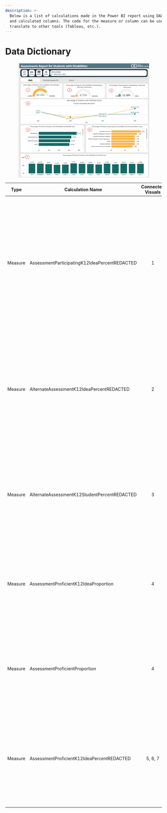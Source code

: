 ```yaml
---
description: >-
  Below is a list of calculations made in the Power BI report using DAX measures
  and calculated columns. The code for the measure or column can be used to
  translate to other tools (Tableau, etc.).
---
```


# Data Dictionary

<figure><img src="../.gitbook/assets/Capture.PNG" alt=""><figcaption></figcaption></figure>

<table><thead><tr><th width="96">Type</th><th width="411">Calculation Name</th><th width="151.9998779296875" align="center">Connected Visuals</th><th width="179.3333740234375">Description</th><th width="800">DAX Code</th></tr></thead><tbody><tr><td>Measure</td><td>AssessmentParticipatingK12IdeaPercentREDACTED</td><td align="center">1</td><td>Calculation for the percent of IDEA students who participated in the state assessment. Value is suppressed for count of participating IDEA students less than 10. </td><td><p></p><pre class="language-dax"><code class="lang-dax">AssessmentParticipatingK12IdeaPercentREDACTED = 
VAR AssessmentParticipatingK12IdeaCount =
    CALCULATE(
        COUNT('2) RDS vwStateAssessments'[K12StudentId]),
        'RDS DimAssessmentRegistrations'[AssessmentRegistrationParticipationIndicatorCode] = "Participated",
        'RDS DimIdeaStatuses'[IdeaIndicatorCode] = "Yes"
    )
VAR AssessmentParticipationK12IdeaCount = 
CALCULATE(
    COUNT('2) RDS vwStateAssessments'[K12StudentId]),
    'RDS DimAssessmentRegistrations'[AssessmentRegistrationParticipationIndicatorCode] IN {"Participated", "DidNotParticipate"},
    'RDS DimIdeaStatuses'[IdeaIndicatorCode] = "Yes"
)
VAR AssessmentParticipatingK12IdeaPercent =
    DIVIDE(AssessmentParticipatingK12IdeaCount, AssessmentParticipationK12IdeaCount)

RETURN
    IF(AssessmentParticipatingK12IdeaCount &#x3C; 10, BLANK(), AssessmentParticipatingK12IdeaPercent)
</code></pre></td></tr><tr><td>Measure</td><td>AlternateAssessmentK12IdeaPercentREDACTED</td><td align="center">2</td><td>Percent of IDEA students who have participated in the alternate state assessment. Value is suppressed for count of IDEA students taking the alternate assessment under 10. </td><td><p></p><pre class="language-dax"><code class="lang-dax">AlternateAssessmentK12IdeaPercentREDACTED = 
VAR AlternateAssessmentK12IdeaCount = 
CALCULATE(
    COUNT('2) RDS vwStateAssessments'[K12StudentId]),
    'RDS DimAssessmentRegistrations'[AssessmentRegistrationParticipationIndicatorCode] = "Participated",
    'RDS DimAssessments'[Alternate Assessment Status] = "Alternate",
    'RDS DimIdeaStatuses'[IdeaIndicatorCode] = "Yes"
)
VAR AssessmentK12IdeaCount = 
CALCULATE(
    COUNT('2) RDS vwStateAssessments'[K12StudentId]),
    'RDS DimAssessmentRegistrations'[AssessmentRegistrationParticipationIndicatorCode] = "Participated",
    'RDS DimAssessments'[Alternate Assessment Status] IN {"Alternate", "Standard"},
    'RDS DimIdeaStatuses'[IdeaIndicatorCode] = "Yes"
)

VAR AlternateAssessmentK12IdeaPercent = 
DIVIDE(
    AlternateAssessmentK12IdeaCount,
    AssessmentK12IdeaCount
)

RETURN
IF(
    AlternateAssessmentK12IdeaCount &#x3C; 10,
    BLANK(),
    AlternateAssessmentK12IdeaPercent
)
</code></pre></td></tr><tr><td>Measure </td><td>AlternateAssessmentK12StudentPercentREDACTED</td><td align="center">3</td><td>Percent of all students who have opted to take the alternate state assessment. Value is suppressed for count of K12 students taking the alternate assessment under 10. </td><td><p></p><pre class="language-dax"><code class="lang-dax">AlternateAssessmentK12StudentPercentREDACTED = 
VAR AlternateAssessmentK12Count = 
CALCULATE(
    COUNT('2) RDS vwStateAssessments'[K12StudentId]),
    'RDS DimAssessmentRegistrations'[AssessmentRegistrationParticipationIndicatorCode] = "Participated",
    'RDS DimAssessments'[Alternate Assessment Status] = "Alternate"
)
VAR AssessmentK12Count = 
CALCULATE(
    COUNT('2) RDS vwStateAssessments'[K12StudentId]),
    'RDS DimAssessmentRegistrations'[AssessmentRegistrationParticipationIndicatorCode] = "Participated",
    'RDS DimAssessments'[Alternate Assessment Status] IN {"Alternate", "Standard"}
)
VAR AlternateAssessmentK12Percent = 
DIVIDE(
    AlternateAssessmentK12Count,
    AssessmentK12Count
)
RETURN
IF(
    AlternateAssessmentK12Count &#x3C; 10,
    BLANK(),
    AlternateAssessmentK12Percent
)
</code></pre></td></tr><tr><td>Measure</td><td>AssessmentProficientK12IdeaProportion</td><td align="center">4</td><td>Percent of IDEA students who scored proficient on the state assessment. </td><td><p></p><pre class="language-dax"><code class="lang-dax">AssessmentProficientK12IdeaProportion = 
DIVIDE(
    //Count of Proficient IDEA students
    CALCULATE(
    COUNTROWS('2) RDS vwStateAssessments'),
    '2) RDS vwStateAssessments'[ProficiencyStatus] = "PROFICIENT",
    'RDS DimIdeaStatuses'[IdeaIndicatorCode] = "Yes"),

    //Count of Proficent/NotProficient IDEA Students
    CALCULATE(
    COUNT('2) RDS vwStateAssessments'[K12StudentId]),
    '2) RDS vwStateAssessments'[ProficiencyStatus] IN {"PROFICIENT", "NOTPROFICIENT"},
    'RDS DimIdeaStatuses'[IdeaIndicatorCode] = "Yes"
)
)
</code></pre></td></tr><tr><td>Measure</td><td>AssessmentProficientProportion</td><td align="center">4</td><td>Percent of all students who scored proficient on the state assessment. </td><td><p></p><pre class="language-dax"><code class="lang-dax">AssessmentProficientProportion = 
DIVIDE(
    //Count of Proficient IDEA students
    CALCULATE(
    COUNTROWS('2) RDS vwStateAssessments'),
    '2) RDS vwStateAssessments'[ProficiencyStatus] = "PROFICIENT"),

    //Count of Proficent/NotProficient IDEA Students
    CALCULATE(
    COUNT('2) RDS vwStateAssessments'[K12StudentId]),
    '2) RDS vwStateAssessments'[ProficiencyStatus] IN {"PROFICIENT", "NOTPROFICIENT"}
)
)
</code></pre></td></tr><tr><td>Measure</td><td>AssessmentProficientK12IdeaPercentREDACTED</td><td align="center">5, 6, 7</td><td>The percent of IDEA students who have scored proficient on the state assessment. Value is suppressed for count of IDEA students who scored proficient on the state assessment under 10. </td><td><p></p><pre class="language-dax"><code class="lang-dax">AssessmentProficientK12IdeaPercent = 
VAR AssessmentProficientK12IdeaCount = 
CALCULATE(
    COUNT('2) RDS vwStateAssessments'[K12StudentId]), 
    '2) RDS vwStateAssessments'[ProficiencyStatus] = "PROFICIENT",
    'RDS DimIdeaStatuses'[IdeaIndicatorCode] = "Yes",
    'RDS DimAssessmentRegistrations'[AssessmentRegistrationParticipationIndicatorCode] = "Participated"
)
VAR AssessmentParticipatingK12IdeaCount = 
CALCULATE(
    COUNT('2) RDS vwStateAssessments'[K12StudentId]),
    'RDS DimAssessmentRegistrations'[AssessmentRegistrationParticipationIndicatorCode] = "Participated",
    'RDS DimIdeaStatuses'[IdeaIndicatorCode] = "Yes" 
)
VAR AssessmentProficientK12IdeaPercent =
DIVIDE(
    AssessmentProficientK12IdeaCount,
    AssessmentParticipatingK12IdeaCount
)
RETURN
IF(
    AssessmentProficientK12IdeaCount &#x3C; 10,
    BLANK(),
    AssessmentProficientK12IdeaPercent
)
</code></pre></td></tr></tbody></table>

